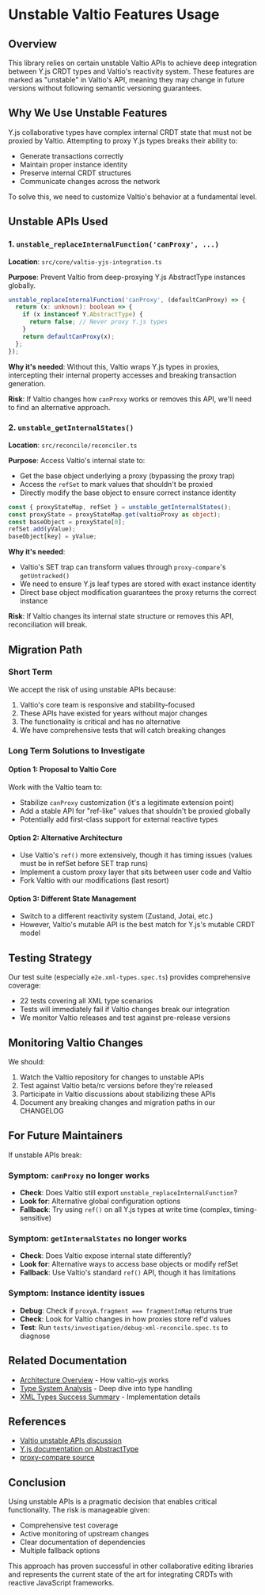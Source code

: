 # Unstable Valtio Features Usage

## Overview

This library relies on certain unstable Valtio APIs to achieve deep integration between Y.js CRDT types and Valtio's reactivity system. These features are marked as "unstable" in Valtio's API, meaning they may change in future versions without following semantic versioning guarantees.

## Why We Use Unstable Features

Y.js collaborative types have complex internal CRDT state that must not be proxied by Valtio. Attempting to proxy Y.js types breaks their ability to:
- Generate transactions correctly
- Maintain proper instance identity
- Preserve internal CRDT structures
- Communicate changes across the network

To solve this, we need to customize Valtio's behavior at a fundamental level.

## Unstable APIs Used

### 1. `unstable_replaceInternalFunction('canProxy', ...)`

**Location**: `src/core/valtio-yjs-integration.ts`

**Purpose**: Prevent Valtio from deep-proxying Y.js AbstractType instances globally.

```typescript
unstable_replaceInternalFunction('canProxy', (defaultCanProxy) => {
  return (x: unknown): boolean => {
    if (x instanceof Y.AbstractType) {
      return false; // Never proxy Y.js types
    }
    return defaultCanProxy(x);
  };
});
```

**Why it's needed**: Without this, Valtio wraps Y.js types in proxies, intercepting their internal property accesses and breaking transaction generation.

**Risk**: If Valtio changes how `canProxy` works or removes this API, we'll need to find an alternative approach.

### 2. `unstable_getInternalStates()`

**Location**: `src/reconcile/reconciler.ts`

**Purpose**: Access Valtio's internal state to:
- Get the base object underlying a proxy (bypassing the proxy trap)
- Access the `refSet` to mark values that shouldn't be proxied
- Directly modify the base object to ensure correct instance identity

```typescript
const { proxyStateMap, refSet } = unstable_getInternalStates();
const proxyState = proxyStateMap.get(valtioProxy as object);
const baseObject = proxyState[0];
refSet.add(yValue);
baseObject[key] = yValue;
```

**Why it's needed**: 
- Valtio's SET trap can transform values through `proxy-compare`'s `getUntracked()`
- We need to ensure Y.js leaf types are stored with exact instance identity
- Direct base object modification guarantees the proxy returns the correct instance

**Risk**: If Valtio changes its internal state structure or removes this API, reconciliation will break.

## Migration Path

### Short Term
We accept the risk of using unstable APIs because:
1. Valtio's core team is responsive and stability-focused
2. These APIs have existed for years without major changes
3. The functionality is critical and has no alternative
4. We have comprehensive tests that will catch breaking changes

### Long Term Solutions to Investigate

#### Option 1: Proposal to Valtio Core
Work with the Valtio team to:
- Stabilize `canProxy` customization (it's a legitimate extension point)
- Add a stable API for "ref-like" values that shouldn't be proxied globally
- Potentially add first-class support for external reactive types

#### Option 2: Alternative Architecture
- Use Valtio's `ref()` more extensively, though it has timing issues (values must be in refSet before SET trap runs)
- Implement a custom proxy layer that sits between user code and Valtio
- Fork Valtio with our modifications (last resort)

#### Option 3: Different State Management
- Switch to a different reactivity system (Zustand, Jotai, etc.)
- However, Valtio's mutable API is the best match for Y.js's mutable CRDT model

## Testing Strategy

Our test suite (especially `e2e.xml-types.spec.ts`) provides comprehensive coverage:
- 22 tests covering all XML type scenarios
- Tests will immediately fail if Valtio changes break our integration
- We monitor Valtio releases and test against pre-release versions

## Monitoring Valtio Changes

We should:
1. Watch the Valtio repository for changes to unstable APIs
2. Test against Valtio beta/rc versions before they're released
3. Participate in Valtio discussions about stabilizing these APIs
4. Document any breaking changes and migration paths in our CHANGELOG

## For Future Maintainers

If unstable APIs break:

### Symptom: `canProxy` no longer works
- **Check**: Does Valtio still export `unstable_replaceInternalFunction`?
- **Look for**: Alternative global configuration options
- **Fallback**: Try using `ref()` on all Y.js types at write time (complex, timing-sensitive)

### Symptom: `getInternalStates` no longer works
- **Check**: Does Valtio expose internal state differently?
- **Look for**: Alternative ways to access base objects or modify refSet
- **Fallback**: Use Valtio's standard `ref()` API, though it has limitations

### Symptom: Instance identity issues
- **Debug**: Check if `proxyA.fragment === fragmentInMap` returns true
- **Check**: Look for Valtio changes in how proxies store ref'd values
- **Test**: Run `tests/investigation/debug-xml-reconcile.spec.ts` to diagnose

## Related Documentation

- [Architecture Overview](./architecture.md) - How valtio-yjs works
- [Type System Analysis](../TYPE-SYSTEM-ANALYSIS.md) - Deep dive into type handling
- [XML Types Success Summary](../XML-TYPES-SUCCESS-SUMMARY.md) - Implementation details

## References

- [Valtio unstable APIs discussion](https://github.com/pmndrs/valtio/discussions)
- [Y.js documentation on AbstractType](https://docs.yjs.dev/api/shared-types)
- [proxy-compare source](https://github.com/dai-shi/proxy-compare)

## Conclusion

Using unstable APIs is a pragmatic decision that enables critical functionality. The risk is manageable given:
- Comprehensive test coverage
- Active monitoring of upstream changes
- Clear documentation of dependencies
- Multiple fallback options

This approach has proven successful in other collaborative editing libraries and represents the current state of the art for integrating CRDTs with reactive JavaScript frameworks.

